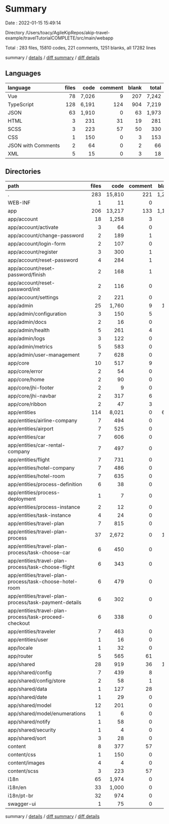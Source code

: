 # Summary

Date : 2022-01-15 15:49:14

Directory /Users/toacy/AgileKipRepos/akip-travel-example/travelTutorialCOMPLETE/src/main/webapp

Total : 283 files,  15810 codes, 221 comments, 1251 blanks, all 17282 lines

summary / [details](details.md) / [diff summary](diff.md) / [diff details](diff-details.md)

## Languages
| language | files | code | comment | blank | total |
| :--- | ---: | ---: | ---: | ---: | ---: |
| Vue | 78 | 7,026 | 9 | 207 | 7,242 |
| TypeScript | 128 | 6,191 | 124 | 904 | 7,219 |
| JSON | 63 | 1,910 | 0 | 63 | 1,973 |
| HTML | 3 | 231 | 31 | 19 | 281 |
| SCSS | 3 | 223 | 57 | 50 | 330 |
| CSS | 1 | 150 | 0 | 3 | 153 |
| JSON with Comments | 2 | 64 | 0 | 2 | 66 |
| XML | 5 | 15 | 0 | 3 | 18 |

## Directories
| path | files | code | comment | blank | total |
| :--- | ---: | ---: | ---: | ---: | ---: |
| . | 283 | 15,810 | 221 | 1,251 | 17,282 |
| WEB-INF | 1 | 11 | 0 | 3 | 14 |
| app | 206 | 13,217 | 133 | 1,111 | 14,461 |
| app/account | 18 | 1,258 | 3 | 88 | 1,349 |
| app/account/activate | 3 | 64 | 0 | 11 | 75 |
| app/account/change-password | 2 | 189 | 1 | 11 | 201 |
| app/account/login-form | 2 | 107 | 0 | 4 | 111 |
| app/account/register | 3 | 300 | 1 | 14 | 315 |
| app/account/reset-password | 4 | 284 | 1 | 24 | 309 |
| app/account/reset-password/finish | 2 | 168 | 1 | 14 | 183 |
| app/account/reset-password/init | 2 | 116 | 0 | 10 | 126 |
| app/account/settings | 2 | 221 | 0 | 11 | 232 |
| app/admin | 25 | 1,760 | 9 | 162 | 1,931 |
| app/admin/configuration | 3 | 150 | 5 | 17 | 172 |
| app/admin/docs | 2 | 16 | 0 | 4 | 20 |
| app/admin/health | 5 | 261 | 4 | 36 | 301 |
| app/admin/logs | 3 | 122 | 0 | 16 | 138 |
| app/admin/metrics | 5 | 583 | 0 | 40 | 623 |
| app/admin/user-management | 7 | 628 | 0 | 49 | 677 |
| app/core | 10 | 517 | 9 | 65 | 591 |
| app/core/error | 2 | 54 | 0 | 12 | 66 |
| app/core/home | 2 | 90 | 0 | 10 | 100 |
| app/core/jhi-footer | 2 | 9 | 0 | 4 | 13 |
| app/core/jhi-navbar | 2 | 317 | 6 | 32 | 355 |
| app/core/ribbon | 2 | 47 | 3 | 7 | 57 |
| app/entities | 114 | 8,021 | 0 | 640 | 8,661 |
| app/entities/airline-company | 7 | 494 | 0 | 45 | 539 |
| app/entities/airport | 7 | 525 | 0 | 45 | 570 |
| app/entities/car | 7 | 606 | 0 | 48 | 654 |
| app/entities/car-rental-company | 7 | 497 | 0 | 45 | 542 |
| app/entities/flight | 7 | 731 | 0 | 54 | 785 |
| app/entities/hotel-company | 7 | 486 | 0 | 45 | 531 |
| app/entities/hotel-room | 7 | 635 | 0 | 48 | 683 |
| app/entities/process-definition | 6 | 38 | 0 | 6 | 44 |
| app/entities/process-deployment | 1 | 7 | 0 | 1 | 8 |
| app/entities/process-instance | 2 | 12 | 0 | 2 | 14 |
| app/entities/task-instance | 4 | 24 | 0 | 4 | 28 |
| app/entities/travel-plan | 7 | 815 | 0 | 51 | 866 |
| app/entities/travel-plan-process | 37 | 2,672 | 0 | 198 | 2,870 |
| app/entities/travel-plan-process/task-choose-car | 6 | 450 | 0 | 32 | 482 |
| app/entities/travel-plan-process/task-choose-flight | 6 | 343 | 0 | 31 | 374 |
| app/entities/travel-plan-process/task-choose-hotel-room | 6 | 479 | 0 | 32 | 511 |
| app/entities/travel-plan-process/task-payment-details | 6 | 302 | 0 | 27 | 329 |
| app/entities/travel-plan-process/task-proceed-checkout | 6 | 338 | 0 | 27 | 365 |
| app/entities/traveler | 7 | 463 | 0 | 45 | 508 |
| app/entities/user | 1 | 16 | 0 | 3 | 19 |
| app/locale | 1 | 32 | 0 | 4 | 36 |
| app/router | 5 | 565 | 61 | 16 | 642 |
| app/shared | 28 | 919 | 36 | 112 | 1,067 |
| app/shared/config | 7 | 439 | 8 | 41 | 488 |
| app/shared/config/store | 2 | 58 | 1 | 4 | 63 |
| app/shared/data | 1 | 127 | 28 | 15 | 170 |
| app/shared/date | 1 | 29 | 0 | 4 | 33 |
| app/shared/model | 12 | 201 | 0 | 31 | 232 |
| app/shared/model/enumerations | 1 | 6 | 0 | 4 | 10 |
| app/shared/notify | 1 | 58 | 0 | 9 | 67 |
| app/shared/security | 1 | 4 | 0 | 1 | 5 |
| app/shared/sort | 3 | 28 | 0 | 5 | 33 |
| content | 8 | 377 | 57 | 53 | 487 |
| content/css | 1 | 150 | 0 | 3 | 153 |
| content/images | 4 | 4 | 0 | 0 | 4 |
| content/scss | 3 | 223 | 57 | 50 | 330 |
| i18n | 65 | 1,974 | 0 | 65 | 2,039 |
| i18n/en | 33 | 1,000 | 0 | 33 | 1,033 |
| i18n/pt-br | 32 | 974 | 0 | 32 | 1,006 |
| swagger-ui | 1 | 75 | 0 | 7 | 82 |

summary / [details](details.md) / [diff summary](diff.md) / [diff details](diff-details.md)